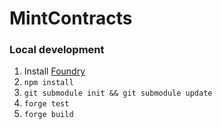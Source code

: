 # MintContracts

### Local development

1. Install [Foundry](https://github.com/foundry-rs/foundry)
1. `npm install`
1. `git submodule init && git submodule update`
1. `forge test`
1. `forge build`
